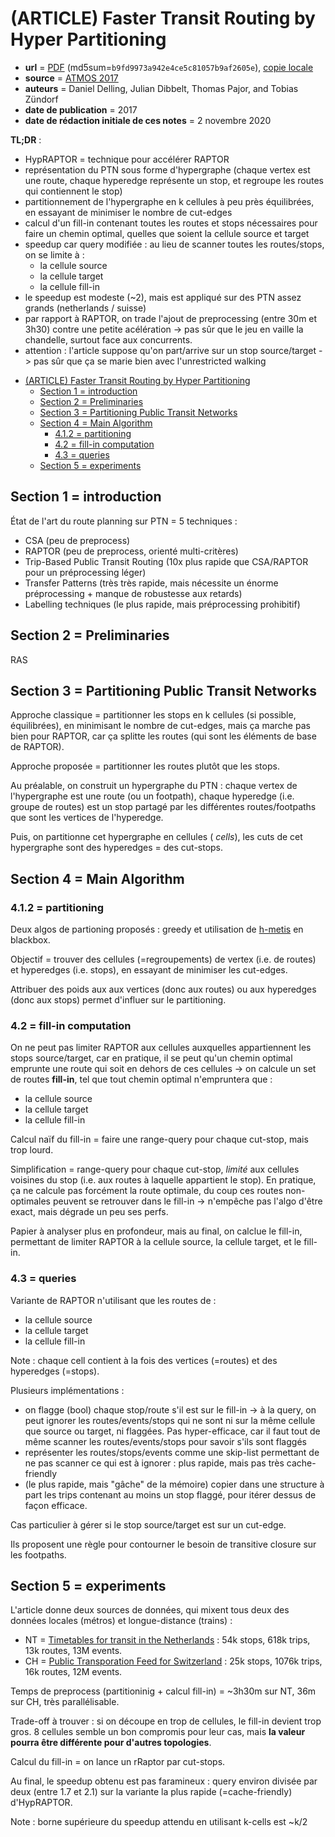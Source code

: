 # (ARTICLE) Faster Transit Routing by Hyper Partitioning

- **url** = [PDF](https://drops.dagstuhl.de/opus/volltexte/2017/7896/pdf/OASIcs-ATMOS-2017-8.pdf) (md5sum=`b9fd9973a942e4ce5c81057b9af2605e`), [copie locale](LOCALCOPIES/OASIcs-ATMOS-2017-8.pdf)
- **source** = [ATMOS 2017](https://algo2017.ac.tuwien.ac.at/atmos/)
- **auteurs** = Daniel Delling, Julian Dibbelt, Thomas Pajor, and Tobias Zündorf
- **date de publication** = 2017
- **date de rédaction initiale de ces notes** = 2 novembre 2020

**TL;DR** :
- HypRAPTOR = technique pour accélérer RAPTOR
- représentation du PTN sous forme d'hypergraphe (chaque vertex est une route, chaque hyperedge représente un stop, et regroupe les routes qui contiennent le stop)
- partitionnement de l'hypergraphe en k cellules à peu près équilibrées, en essayant de minimiser le nombre de cut-edges
- calcul d'un fill-in contenant toutes les routes et stops nécessaires pour faire un chemin optimal, quelles que soient la cellule source et target
- speedup car query modifiée : au lieu de scanner toutes les routes/stops, on se limite à :
    - la cellule source
    - la cellule target
    - la cellule fill-in
- le speedup est modeste (~2), mais est appliqué sur des PTN assez grands (netherlands / suisse)
- par rapport à RAPTOR, on trade l'ajout de preprocessing (entre 30m et 3h30) contre une petite acélération -> pas sûr que le jeu en vaille la chandelle, surtout face aux concurrents.
- attention : l'article suppose qu'on part/arrive sur un stop source/target -> pas sûr que ça se marie bien avec l'unrestricted walking


* [(ARTICLE) Faster Transit Routing by Hyper Partitioning](#article-faster-transit-routing-by-hyper-partitioning)
   * [Section 1 = introduction](#section-1--introduction)
   * [Section 2 = Preliminaries](#section-2--preliminaries)
   * [Section 3 = Partitioning Public Transit Networks](#section-3--partitioning-public-transit-networks)
   * [Section 4 = Main Algorithm](#section-4--main-algorithm)
      * [4.1.2 = partitioning](#412--partitioning)
      * [4.2 = fill-in computation](#42--fill-in-computation)
      * [4.3 = queries](#43--queries)
   * [Section 5 = experiments](#section-5--experiments)

## Section 1 = introduction

État de l'art du route planning sur PTN = 5 techniques :
- CSA (peu de preprocess)
- RAPTOR (peu de preprocess, orienté multi-critères)
- Trip-Based Public Transit Routing (10x plus rapide que CSA/RAPTOR pour un préprocessing léger)
- Transfer Patterns (très très rapide, mais nécessite un énorme préprocessing + manque de robustesse aux retards)
- Labelling techniques (le plus rapide, mais préprocessing prohibitif)

## Section 2 = Preliminaries

RAS

## Section 3 = Partitioning Public Transit Networks

Approche classique = partitionner les stops en k cellules (si possible, équilibrées), en minimisant le nombre de cut-edges, mais ça marche pas bien pour RAPTOR, car ça splitte les routes  (qui sont les éléments de base de RAPTOR).

Approche proposée = partitionner les routes plutôt que les stops.

Au préalable, on construit un hypergraphe du PTN : chaque vertex de l'hypergraphe est une route (ou un footpath), chaque hyperedge (i.e. groupe de routes) est un stop partagé par les différentes routes/footpaths que sont les vertices de l'hyperedge.

Puis, on partitionne cet hypergraphe en cellules ( _cells_), les cuts de cet hypergraphe sont des hyperedges = des cut-stops.

## Section 4 = Main Algorithm

### 4.1.2 = partitioning

Deux algos de partioning proposés : greedy et utilisation de [h-metis](http://glaros.dtc.umn.edu/gkhome/metis/hmetis/overview) en blackbox.

Objectif = trouver des cellules (=regroupements) de vertex (i.e. de routes) et hyperedges (i.e. stops), en essayant de minimiser les cut-edges.

Attribuer des poids aux aux vertices (donc aux routes) ou aux hyperedges (donc aux stops) permet d'influer sur le partitioning. 

### 4.2 = fill-in computation

On ne peut pas limiter RAPTOR aux cellules auxquelles appartiennent les stops source/target, car en pratique, il se peut qu'un chemin optimal emprunte une route qui soit en dehors de ces cellules -> on calcule un set de routes **fill-in**, tel que tout chemin optimal n'empruntera que :
- la cellule source
- la cellule target
- la cellule fill-in

Calcul naïf du fill-in = faire une range-query pour chaque cut-stop, mais trop lourd.

Simplification = range-query pour chaque cut-stop, _limité_ aux cellules voisines du stop (i.e. aux routes à laquelle appartient le stop). En pratique, ça ne calcule pas forcément la route optimale, du coup ces routes non-optimales peuvent se retrouver dans le fill-in -> n'empêche pas l'algo d'être exact, mais dégrade un peu ses perfs.

Papier à analyser plus en profondeur, mais au final, on calclue le fill-in, permettant de limiter RAPTOR à la cellule source, la cellule target, et le fill-in.

### 4.3 = queries

Variante de RAPTOR n'utilisant que les routes de :
- la cellule source
- la cellule target
- la cellule fill-in

Note : chaque cell contient à la fois des vertices (=routes) et des hyperedges (=stops).

Plusieurs implémentations :
- on flagge (bool) chaque stop/route s'il est sur le fill-in -> à la query, on peut ignorer les routes/events/stops qui ne sont ni sur la même cellule que source ou target, ni flaggées. Pas hyper-efficace, car il faut tout de même scanner les routes/events/stops pour savoir s'ils sont flaggés
- représenter les routes/stops/events comme une skip-list permettant de ne pas scanner ce qui est à ignorer : plus rapide, mais pas très cache-friendly
- (le plus rapide, mais "gâche" de la mémoire) copier dans une structure à part les trips contenant au moins un stop flaggé, pour itérer dessus de façon efficace.

Cas particulier à gérer si le stop source/target est sur un cut-edge.

Ils proposent une règle pour contourner le besoin de transitive closure sur les footpaths.

## Section 5 = experiments

L'article donne deux sources de données, qui mixent tous deux des données locales (métros) et longue-distance (trains) :

- NT = [Timetables for transit in the Netherlands](https://old.datahub.io/dataset/gtfs-nl) : 54k stops, 618k trips, 13k routes, 13M events.
- CH = [Public Transporation Feed for Switzerland](https://gtfs.geops.ch/) : 25k stops, 1076k trips, 16k routes, 12M events.

Temps de preprocess (partitioninig + calcul fill-in) = ~3h30m sur NT, 36m sur CH, très parallélisable.

Trade-off à trouver : si on découpe en trop de cellules, le fill-in devient trop gros. 8 cellules semble un bon compromis pour leur cas, mais **la valeur pourra être différente pour d'autres topologies**.

Calcul du fill-in = on lance un rRaptor par cut-stops.

Au final, le speedup obtenu est pas faramineux : query environ divisée par deux (entre 1.7 et 2.1) sur la variante la plus rapide (=cache-friendly) d'HypRAPTOR.

Note : borne supérieure du speedup attendu en utilisant k-cells est ~k/2
